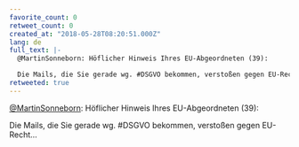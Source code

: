 ```yaml
---
favorite_count: 0
retweet_count: 0
created_at: "2018-05-28T08:20:51.000Z"
lang: de
full_text: |-
  @MartinSonneborn: Höflicher Hinweis Ihres EU-Abgeordneten (39):

  Die Mails, die Sie gerade wg. #DSGVO bekommen, verstoßen gegen EU-Recht…
retweeted: true
---
```


[@MartinSonneborn](https://twitter.com/MartinSonneborn): Höflicher Hinweis Ihres
EU-Abgeordneten (39):

Die Mails, die Sie gerade wg. #DSGVO bekommen, verstoßen gegen EU-Recht…
